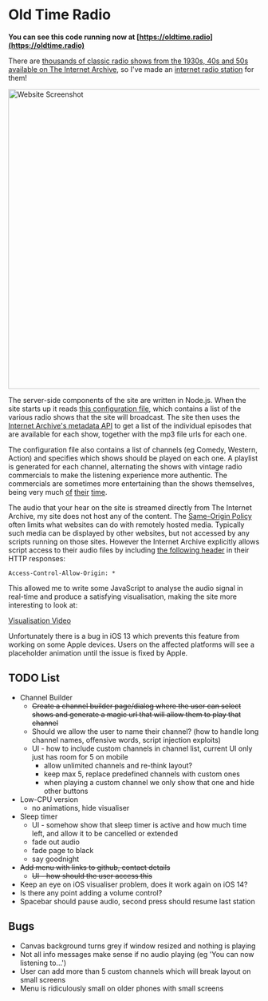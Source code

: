 # Old Time Radio

**You can see this code running now at [https://oldtime.radio](https://oldtime.radio)**

There are [thousands of classic radio shows from the 1930s, 40s and 50s available on The Internet Archive](https://archive.org/details/oldtimeradio), so I've made an [internet radio station](https://oldtime.radio/) for them!

<img src="https://codebox.net/assets/images/old-time-radio/oldtime-radio-website.png" alt="Website Screenshot" width="600"/>

The server-side components of the site are written in Node.js. When the site starts up it reads [this configuration file](https://github.com/codebox/old-time-radio/blob/master/data.json), which contains a list of the various radio shows that the site will broadcast. The site then uses the [Internet Archive's metadata API](https://archive.org/services/docs/api/metadata.html) to get a list of the individual episodes that are available for each show, together with the mp3 file urls for each one.

The configuration file also contains a list of channels (eg Comedy, Western, Action) and specifies which shows should be played on each one. A playlist is generated for each channel, alternating the shows with vintage radio commercials to make the listening experience more authentic. The commercials are sometimes more entertaining than the shows themselves, being very much [of](https://archive.org/details/Old_Radio_Adverts_01/OldRadio_Adv--Bromo_Quinine.mp3) [their](https://archive.org/details/Old_Radio_Adverts_01/OldRadio_Adv--Camel1.mp3) [time](https://archive.org/details/Old_Radio_Adverts_01/OldRadio_Adv--Fitch.mp3).

The audio that your hear on the site is streamed directly from The Internet Archive, my site does not host any of the content. The [Same-Origin Policy](https://en.wikipedia.org/wiki/Same-origin_policy) often limits what websites can do with remotely hosted media. Typically such media can be displayed by other websites, but not accessed by any scripts running on those sites. However the Internet Archive explicitly allows script access to their audio files by including [the following header](https://developer.mozilla.org/en-US/docs/Web/HTTP/Headers/Access-Control-Allow-Origin) in their HTTP responses:

    Access-Control-Allow-Origin: *

This allowed me to write some JavaScript to analyse the audio signal in real-time and produce a satisfying visualisation, making the site more interesting to look at:

[Visualisation Video](https://codebox.net/assets/video/old-time-radio/audio-visualisation.mp4)

Unfortunately there is a bug in iOS 13 which prevents this feature from working on some Apple devices. Users on the affected platforms will see a placeholder animation until the issue is fixed by Apple.

## TODO List

* Channel Builder
    * ~~Create a channel builder page/dialog where the user can select shows and generate a magic url that will allow them to play that channel~~
    * Should we allow the user to name their channel? (how to handle long channel names, offensive words, script injection exploits)
    * UI - how to include custom channels in channel list, current UI only just has room for 5 on mobile
        * allow unlimited channels and re-think layout?
        * keep max 5, replace predefined channels with custom ones
        * when playing a custom channel we only show that one and hide other buttons
* Low-CPU version
    * no animations, hide visualiser
* Sleep timer
    * UI - somehow show that sleep timer is active and how much time left, and allow it to be cancelled or extended
    * fade out audio
    * fade page to black
    * say goodnight
* ~~Add menu with links to github, contact details~~
    * ~~UI - how should the user access this~~ 
* Keep an eye on iOS visualiser problem, does it work again on iOS 14?
* Is there any point adding a volume control?
* Spacebar should pause audio, second press should resume last station

## Bugs
* Canvas background turns grey if window resized and nothing is playing
* Not all info messages make sense if no audio playing (eg 'You can now listening to...')
* User can add more than 5 custom channels which will break layout on small screens
* Menu is ridiculously small on older phones with small screens

